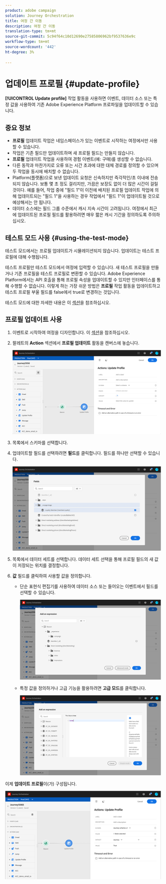 ```yaml
---
product: adobe campaign
solution: Journey Orchestration
title: 여정 간 이동
description: 여정 간 이동
translation-type: tm+mt
source-git-commit: 5c94f64c10d12690e27585806962bf9537636e9c
workflow-type: tm+mt
source-wordcount: '442'
ht-degree: 3%

---
```



# 업데이트 프로필 {#update-profile}

**[!UICONTROL Update profile]** 작업 활동을 사용하면 이벤트, 데이터 소스 또는 특정 값을 사용하여 기존 Adobe Experience Platform 프로파일을 업데이트할 수 있습니다.

## 중요 정보

* **프로필** 업데이트 작업은 네임스페이스가 있는 이벤트로 시작하는 여정에서만 사용할 수 있습니다.
* 작업은 기존 필드만 업데이트하며 새 프로필 필드는 만들지 않습니다.
* **프로필** 업데이트 작업을 사용하여 경험 이벤트(예: 구매)를 생성할 수 없습니다.
* 다른 동작과 마찬가지로 오류 또는 시간 초과에 대한 대체 경로를 정의할 수 있으며 두 작업을 동시에 배치할 수 없습니다.
* Platform(플랫폼)으로 보낸 업데이트 요청은 신속하지만 즉각적인/초 이내에 전송되지 않습니다. 보통 몇 초 정도 걸리지만, 가끔은 보장도 없이 더 많은 시간이 걸릴 것이다. 예를 들어, 작업 중에 &quot;필드 1&quot;이 이전에 배치된 프로필 업데이트 작업에 의해 업데이트되는 &quot;필드 1&quot;을 사용하는 경우 작업에서 &quot;필드 1&quot;이 업데이트될 것으로 예상해서는 안 됩니다.
* 데이터 소스에는 필드 그룹 수준에서 캐시 지속 시간이 고려됩니다. 여정에서 최근에 업데이트된 프로필 필드를 활용하려면 매우 짧은 캐시 기간을 정의하도록 주의하십시오.

## 테스트 모드 사용 {#using-the-test-mode}

테스트 모드에서는 프로필 업데이트가 시뮬레이션되지 않습니다. 업데이트는 테스트 프로필에 대해 수행됩니다.

테스트 프로필만 테스트 모드에서 여정에 입력할 수 있습니다. 새 테스트 프로필을 만들거나 기존 프로필을 테스트 프로필로 변환할 수 있습니다. Adobe Experience Platform에서는 API 호출을 통해 프로필 속성을 업데이트할 수 있지만 인터페이스를 통해 수행할 수 없습니다. 이렇게 하는 가장 쉬운 방법은 **프로필** 작업 활동을 업데이트하고 테스트 프로필 부울 필드를 false에서 true로 변경하는 것입니다.

테스트 모드에 대한 자세한 내용은 이 [섹션](../building-journeys/testing-the-journey.md)을 참조하십시오.

## 프로필 업데이트 사용

1. 이벤트로 시작하여 여정을 디자인합니다. 이 [섹션](../building-journeys/journey.md)을 참조하십시오.

1. 팔레트의 **Action** 섹션에서 **프로필 업데이트** 활동을 캔버스에 놓습니다.

   ![](../assets/profileupdate0.png)

1. 목록에서 스키마를 선택합니다.

1. 업데이트할 필드를 선택하려면 **필드**&#x200B;를 클릭합니다. 필드를 하나만 선택할 수 있습니다.

   ![](../assets/profileupdate2.png)

1. 목록에서 데이터 세트를 선택합니다. 데이터 세트 선택을 통해 프로필 필드의 새 값이 저장되는 위치를 결정합니다.

1. **값** 필드를 클릭하여 사용할 값을 정의합니다.

   * 단순 표현식 편집기를 사용하여 데이터 소스 또는 들어오는 이벤트에서 필드를 선택할 수 있습니다.

      ![](../assets/profileupdate4.png)

   * 특정 값을 정의하거나 고급 기능을 활용하려면 **고급 모드**&#x200B;를 클릭합니다.

      ![](../assets/profileupdate3.png)

이제 **업데이트 프로필**&#x200B;이(가) 구성됩니다.

![](../assets/profileupdate1.png)
